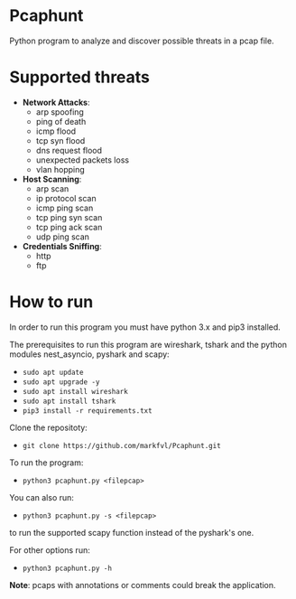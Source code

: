 # Pcaphunt
Python program to analyze and discover possible threats in a pcap file.
# Supported threats
- **Network Attacks**:
  - arp spoofing
  - ping of death
  - icmp flood
  - tcp syn flood
  - dns request flood
  - unexpected packets loss
  - vlan hopping
- **Host Scanning**:
  - arp scan
  - ip protocol scan
  - icmp ping scan
  - tcp ping syn scan
  - tcp ping ack scan
  - udp ping scan
- **Credentials Sniffing**: 
  - http 
  - ftp
  
# How to run
In order to run this program you must have python 3.x and pip3 installed.

The prerequisites to run this program are wireshark, tshark and the python modules nest_asyncio, pyshark and scapy:

- `sudo apt update`
- `sudo apt upgrade -y`
- `sudo apt install wireshark`
- `sudo apt install tshark`
- `pip3 install -r requirements.txt`

Clone the repositoty:
- `git clone https://github.com/markfvl/Pcaphunt.git`

To run the program:
- `python3 pcaphunt.py <filepcap>`

You can also run:
- `python3 pcaphunt.py -s <filepcap>`

to run the supported scapy function instead of the pyshark's one.

For other options run:
- `python3 pcaphunt.py -h`
  
**Note**: pcaps with annotations or comments could break the application.
